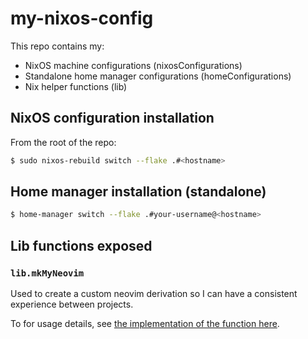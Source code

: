 # my-nixos-config

This repo contains my:
  * NixOS machine configurations (nixosConfigurations)
  * Standalone home manager configurations (homeConfigurations)
  * Nix helper functions (lib)

## NixOS configuration installation

From the root of the repo:

```bash
$ sudo nixos-rebuild switch --flake .#<hostname>
```

## Home manager installation (standalone)

```bash
$ home-manager switch --flake .#your-username@<hostname>
```

## Lib functions exposed

### `lib.mkMyNeovim`

Used to create a custom neovim derivation so I can have a consistent experience between projects.

To for usage details, see [the implementation of the function here](./pkgs/my-nvim/default.nix).


